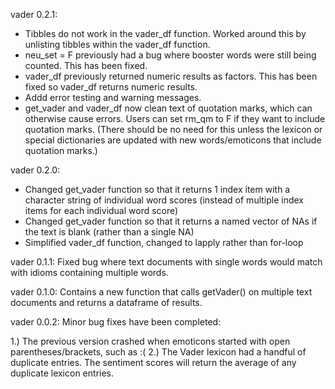 vader 0.2.1:
- Tibbles do not work in the vader_df function. Worked around this by unlisting tibbles within the vader_df function.
- neu_set = F previously had a bug where booster words were still being counted. This has been fixed.
- vader_df previously returned numeric results as factors. This has been fixed so vader_df returns numeric results.
- Addd error testing and warning messages.
- get_vader and vader_df now clean text of quotation marks, which can otherwise cause errors. Users can set rm_qm to F if they want to include quotation marks. (There should be no need for this unless the lexicon or special dictionaries are updated with new words/emoticons that include quotation marks.)

vader 0.2.0:
- Changed get_vader function so that it returns 1 index item with a character string of individual word scores (instead of multiple index items for each individual word score)
- Changed get_vader function so that it returns a named vector of NAs if the text is blank (rather than a single NA)
- Simplified vader_df function, changed to lapply rather than for-loop

vader 0.1.1:
Fixed bug where text documents with single words would match with idioms containing multiple words.

vader 0.1.0:
Contains a new function that calls getVader() on multiple text documents and returns a dataframe of results.

vader 0.0.2: 
Minor bug fixes have been completed:

1.) The previous version crashed when emoticons started with open parentheses/brackets, such as :(
2.) The Vader lexicon had a handful of duplicate entries. The sentiment scores will return the average of any duplicate lexicon entries.